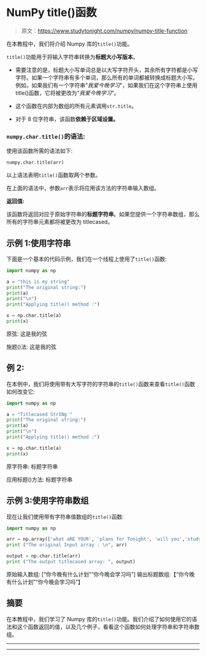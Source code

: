 # NumPy title()函数

> 原文：<https://www.studytonight.com/numpy/numpy-title-function>

在本教程中，我们将介绍 Numpy 库的`title()`功能。

`title()`功能用于将输入字符串转换为**标题大小写版本**。

*   需要注意的是，标题大小写单词总是以大写字符开头，其余所有字符都是小写字符。如果一个字符串有多个单词，那么所有的单词都被转换成标题大小写。例如，如果我们有一个字符串“*我爱今晚学习*”，如果我们在这个字符串上使用 title()函数，它将被更改为“*我爱今晚学习*”。

*   这个函数在内部为数组的所有元素调用`str.title`。

*   对于 8 位字符串，该函数**依赖于区域设置。**

### `numpy.char.title()`的语法:

使用该函数所需的语法如下:

```py
numpy.char.title(arr)
```

以上语法表明`title()`函数取两个参数。

在上面的语法中，参数`arr`表示将应用该方法的字符串输入数组。

**返回值:**

该函数将返回对应于原始字符串的**标题字符串**。如果您提供一个字符串数组，那么所有的字符串元素都将被更改为 titlecased。

## 示例 1:使用字符串

下面是一个基本的代码示例，我们在一个线程上使用了`title()`函数:

```py
import numpy as np  

a = "this is my string"
print("The original string:")
print(a)
print("\n")
print("Applying title() method :")  

x = np.char.title(a)
print(x)
```

原弦:
这是我的弦

施题()法:
这是我的弦

## 例 2:

在本例中，我们将使用带有大写字符的字符串的`title()`函数来查看`title()`函数如何改变它:

```py
import numpy as np  

a = "Titlecased StrINg "
print("The original string:")
print(a)
print("\n")
print("Applying title() method :")  

x = np.char.title(a)
print(x)
```

原字符串:
标题字符串

应用标题()方法:
标题字符串

## 示例 3:使用字符串数组

现在让我们使用带有字符串值数组的`title()`函数:

```py
import numpy as np

arr = np.array(['what aRE YOUR', 'plans for Tonight', 'will you','study tonight']) 
print ("The original Input array : \n", arr) 

output = np.char.title(arr)
print ("The output titlecased array: ", output)
```

原始输入数组:
[“你今晚有什么计划”“你今晚会学习吗”]
输出标题数组:【“你今晚有什么计划”“你今晚会学习吗”】

## 摘要

在本教程中，我们学习了 Numpy 库的`title()`功能。我们介绍了如何使用它的语法和这个函数返回的值，以及几个例子，看看这个函数如何处理字符串和字符串数组。

* * *

* * *